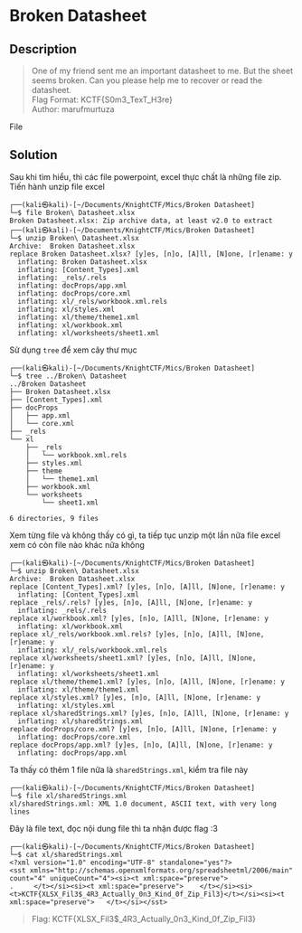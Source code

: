 # Broken Datasheet
## Description
> One of my friend sent me an important datasheet to me. But the sheet seems broken. Can you please help me to recover or read the datasheet.      
> Flag Format: KCTF{S0m3_TexT_H3re}        
> Author: marufmurtuza

File
## Solution
Sau khi tìm hiểu, thì các file powerpoint, excel thực chất là những file zip.     
Tiến hành unzip file excel         
```
┌──(kali㉿kali)-[~/Documents/KnightCTF/Mics/Broken Datasheet]
└─$ file Broken\ Datasheet.xlsx 
Broken Datasheet.xlsx: Zip archive data, at least v2.0 to extract
┌──(kali㉿kali)-[~/Documents/KnightCTF/Mics/Broken Datasheet]
└─$ unzip Broken\ Datasheet.xlsx 
Archive:  Broken Datasheet.xlsx
replace Broken Datasheet.xlsx? [y]es, [n]o, [A]ll, [N]one, [r]ename: y
  inflating: Broken Datasheet.xlsx   
  inflating: [Content_Types].xml     
  inflating: _rels/.rels             
  inflating: docProps/app.xml        
  inflating: docProps/core.xml       
  inflating: xl/_rels/workbook.xml.rels  
  inflating: xl/styles.xml           
  inflating: xl/theme/theme1.xml     
  inflating: xl/workbook.xml         
  inflating: xl/worksheets/sheet1.xml
```
Sử dụng `tree` để xem cây thư mục
```
┌──(kali㉿kali)-[~/Documents/KnightCTF/Mics/Broken Datasheet]
└─$ tree ../Broken\ Datasheet 
../Broken Datasheet
├── Broken Datasheet.xlsx
├── [Content_Types].xml
├── docProps
│   ├── app.xml
│   └── core.xml
├── _rels
└── xl
    ├── _rels
    │   └── workbook.xml.rels
    ├── styles.xml
    ├── theme
    │   └── theme1.xml
    ├── workbook.xml
    └── worksheets
        └── sheet1.xml

6 directories, 9 files
```
Xem từng file và không thấy có gì, ta tiếp tục unzip một lần nữa file excel xem có còn file nào khác nữa không     
```
┌──(kali㉿kali)-[~/Documents/KnightCTF/Mics/Broken Datasheet]
└─$ unzip Broken\ Datasheet.xlsx 
Archive:  Broken Datasheet.xlsx
replace [Content_Types].xml? [y]es, [n]o, [A]ll, [N]one, [r]ename: y
  inflating: [Content_Types].xml     
replace _rels/.rels? [y]es, [n]o, [A]ll, [N]one, [r]ename: y
  inflating: _rels/.rels             
replace xl/workbook.xml? [y]es, [n]o, [A]ll, [N]one, [r]ename: y
  inflating: xl/workbook.xml         
replace xl/_rels/workbook.xml.rels? [y]es, [n]o, [A]ll, [N]one, [r]ename: y
  inflating: xl/_rels/workbook.xml.rels  
replace xl/worksheets/sheet1.xml? [y]es, [n]o, [A]ll, [N]one, [r]ename: y
  inflating: xl/worksheets/sheet1.xml  
replace xl/theme/theme1.xml? [y]es, [n]o, [A]ll, [N]one, [r]ename: y
  inflating: xl/theme/theme1.xml     
replace xl/styles.xml? [y]es, [n]o, [A]ll, [N]one, [r]ename: y
  inflating: xl/styles.xml           
replace xl/sharedStrings.xml? [y]es, [n]o, [A]ll, [N]one, [r]ename: y
  inflating: xl/sharedStrings.xml    
replace docProps/core.xml? [y]es, [n]o, [A]ll, [N]one, [r]ename: y
  inflating: docProps/core.xml       
replace docProps/app.xml? [y]es, [n]o, [A]ll, [N]one, [r]ename: y
  inflating: docProps/app.xml 
```
Ta thấy có thêm 1 file nữa là `sharedStrings.xml`, kiểm tra file này
```
┌──(kali㉿kali)-[~/Documents/KnightCTF/Mics/Broken Datasheet]
└─$ file xl/sharedStrings.xml 
xl/sharedStrings.xml: XML 1.0 document, ASCII text, with very long lines
```
Đây là file text, đọc nội dung file thì ta nhận được flag :3      
```
┌──(kali㉿kali)-[~/Documents/KnightCTF/Mics/Broken Datasheet]
└─$ cat xl/sharedStrings.xml 
<?xml version="1.0" encoding="UTF-8" standalone="yes"?>
<sst xmlns="http://schemas.openxmlformats.org/spreadsheetml/2006/main" count="4" uniqueCount="4"><si><t xml:space="preserve">                                                                                                           .     </t></si><si><t xml:space="preserve">    </t></si><si><t>KCTF{XLSX_Fil3$_4R3_Actually_0n3_Kind_0f_Zip_Fil3}</t></si><si><t xml:space="preserve">   </t></si></sst>
```
> Flag: KCTF{XLSX_Fil3$_4R3_Actually_0n3_Kind_0f_Zip_Fil3}
